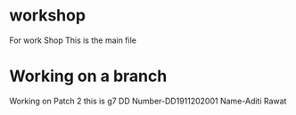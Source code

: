 # workshop
For work Shop
This is the main file
  # Working on a branch
   Working on Patch 2
      this is g7
     DD Number-DD1911202001 Name-Aditi Rawat
